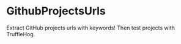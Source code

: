 # GithubProjectsUrls
Extract GitHub projects urls with keywords! Then test projects with TruffleHog. 
